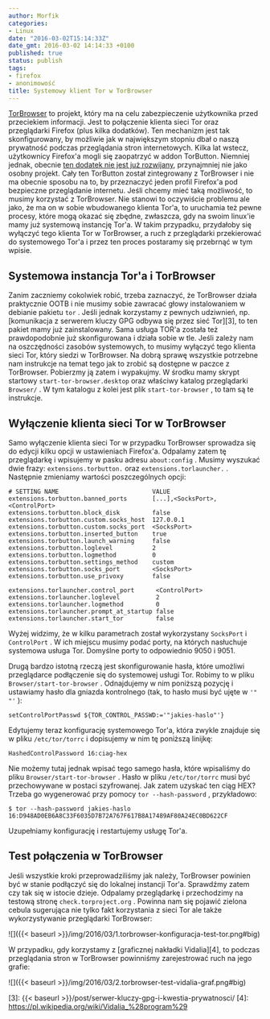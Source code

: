```yaml
---
author: Morfik
categories:
- Linux
date: "2016-03-02T15:14:33Z"
date_gmt: 2016-03-02 14:14:33 +0100
published: true
status: publish
tags:
- firefox
- anonimowość
title: Systemowy klient Tor w TorBrowser
---
```


[TorBrowser][1] to projekt, który ma na celu zabezpieczenie użytkownika przed przeciekiem
informacji. Jest to połączenie klienta sieci Tor oraz przeglądarki Firefox (plus kilka dodatków).
Ten mechanizm jest tak skonfigurowany, by możliwie jak w największym stopniu dbał o naszą prywatność
podczas przeglądania stron internetowych. Kilka lat wstecz, użytkownicy Firefox'a mogli się
zaopatrzyć w addon TorButton. Niemniej jednak, obecnie [ten dodatek nie jest już rozwijany][2],
przynajmniej nie jako osobny projekt. Cały ten TorButton został zintegrowany z TorBrowser i nie ma
obecnie sposobu na to, by przeznaczyć jeden profil Firefox'a pod bezpieczne przeglądanie internetu.
Jeśli chcemy mieć taką możliwość, to musimy korzystać z TorBrowser. Nie stanowi to oczywiście
problemu ale jako, że ma on w sobie wbudowanego klienta Tor'a, to uruchamia też pewne procesy, które
mogą okazać się zbędne, zwłaszcza, gdy na swoim linux'ie mamy już systemową instancję Tor'a. W takim
przypadku, przydałoby się wyłączyć tego klienta Tor w TorBrowser, a ruch z przeglądarki przekierować
do systemowego Tor'a i przez ten proces postaramy się przebrnąć w tym wpisie.

<!--more-->
## Systemowa instancja Tor'a i TorBrowser

Zanim zaczniemy cokolwiek robić, trzeba zaznaczyć, że TorBrowser działa praktycznie OOTB i nie
musimy sobie zawracać głowy instalowaniem w debianie pakietu `tor` . Jeśli jednak korzystamy z
pewnych udziwnień, np. [komunikacja z serwerem kluczy GPG odbywa się przez sieć Tor][3], to ten
pakiet mamy już zainstalowany. Sama usługa TOR'a została też prawdopodobnie już skonfigurowana i
działa sobie w tle. Jeśli zależy nam na oszczędności zasobów systemowych, to musimy wyłączyć tego
klienta sieci Tor, który siedzi w TorBrowser. Na dobrą sprawę wszystkie potrzebne nam instrukcje na
temat tego jak to zrobić są dostępne w paczce z TorBrowser. Pobierzmy ją zatem i wypakujmy. W środku
mamy skrypt startowy `start-tor-browser.desktop` oraz właściwy katalog przeglądarki `Browser/` . W
tym katalogu z kolei jest plik `start-tor-browser` , to tam są te instrukcje.

## Wyłączenie klienta sieci Tor w TorBrowser

Samo wyłączenie klienta sieci Tor w przypadku TorBrowser sprowadza się do edycji kilku opcji w
ustawieniach Firefox'a. Odpalamy zatem tę przeglądarkę i wpisujemy w pasku adresu `about:config` .
Musimy wyszukać dwie frazy: `extensions.torbutton.` oraz `extensions.torlauncher.` . Następnie
zmieniamy wartości poszczególnych opcji:

    # SETTING NAME                          VALUE
    extensions.torbutton.banned_ports       [...],<SocksPort>,<ControlPort>
    extensions.torbutton.block_disk         false
    extensions.torbutton.custom.socks_host  127.0.0.1
    extensions.torbutton.custom.socks_port  <SocksPort>
    extensions.torbutton.inserted_button    true
    extensions.torbutton.launch_warning     false
    extensions.torbutton.loglevel           2
    extensions.torbutton.logmethod          0
    extensions.torbutton.settings_method    custom
    extensions.torbutton.socks_port         <SocksPort>
    extensions.torbutton.use_privoxy        false

    extensions.torlauncher.control_port      <ControlPort>
    extensions.torlauncher.loglevel          2
    extensions.torlauncher.logmethod         0
    extensions.torlauncher.prompt_at_startup false
    extensions.torlauncher.start_tor         false

Wyżej widzimy, że w kilku parametrach został wykorzystany `SocksPort` i `ControlPort` . W ich
miejscu musimy podać porty, na których nasłuchuje systemowa usługa Tor. Domyślne porty to
odpowiednio 9050 i 9051.

Drugą bardzo istotną rzeczą jest skonfigurowanie hasła, które umożliwi przeglądarce podłączenie się
do systemowej usługi Tor. Robimy to w pliku `Browser/start-tor-browser` . Odnajdujemy w nim poniższą
pozycję i ustawiamy hasło dla gniazda kontrolnego (tak, to hasło musi być ujęte w `'" "'` ):

    setControlPortPasswd ${TOR_CONTROL_PASSWD:='"jakies-haslo"'}

Edytujemy teraz konfigurację systemowego Tor'a, która zwykle znajduje się w pliku `/etc/tor/torrc` i
dopisujemy w nim tę poniższą linijkę:

    HashedControlPassword 16:ciag-hex

Nie możemy tutaj jednak wpisać tego samego hasła, które wpisaliśmy do pliku
`Browser/start-tor-browser` . Hasło w pliku `/etc/tor/torrc` musi być przechowywane w postaci
szyfrowanej. Jak zatem uzyskać ten ciąg HEX? Trzeba go wygenerować przy pomocy `tor --hash-password`
, przykładowo:

    $ tor --hash-password jakies-haslo
    16:D948AD0EB6A8C33F6035D7B72A767F617B8A17489AF80A24EC0BD622CF

Uzupełniamy konfigurację i restartujemy usługę Tor'a.

## Test połączenia w TorBrowser

Jeśli wszystkie kroki przeprowadziliśmy jak należy, TorBrowser powinien być w stanie podłączyć się
do lokalnej instancji Tor'a. Sprawdźmy zatem czy tak się w istocie dzieje. Odpalamy przeglądarkę i
przechodzimy na testową stronę `check.torproject.org` . Powinna nam się pojawić zielona cebula
sugerująca nie tylko fakt korzystania z sieci Tor ale także wykorzystywanie przeglądarki TorBrowser:

![]({{< baseurl >}}/img/2016/03/1.torbrowser-konfiguracja-test-tor.png#big)

W przypadku, gdy korzystamy z [graficznej nakładki Vidalia][4], to podczas przeglądania stron w
TorBrowser powinniśmy zarejestrować ruch na jego grafie:

![]({{< baseurl >}}/img/2016/03/2.torbrowser-test-vidalia-graf.png#big)


[1]: https://www.torproject.org/projects/torbrowser.html.en
[2]: https://www.torproject.org/docs/torbutton/index.html.en
[3]: {{< baseurl >}}/post/serwer-kluczy-gpg-i-kwestia-prywatnosci/
[4]: https://pl.wikipedia.org/wiki/Vidalia_%28program%29
